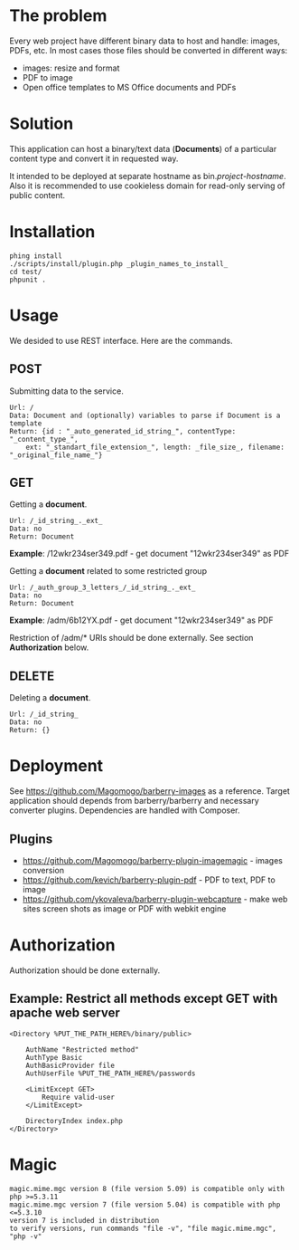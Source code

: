 # The problem

Every web project have different binary data to host and handle: images, PDFs, etc. In most cases
those files should be converted in different ways:

* images: resize and format
* PDF to image
* Open office templates to MS Office documents and PDFs

# Solution

This application can host a binary/text data (**Documents**) of a particular content type and
convert it in requested way.

It intended to be deployed at separate hostname as bin._project-hostname_. Also it is recommended
to use cookieless domain for read-only serving of public content.


# Installation

    phing install
    ./scripts/install/plugin.php _plugin_names_to_install_
    cd test/
    phpunit .


# Usage

We desided to use REST interface. Here are the commands.

## POST

Submitting data to the service.

    Url: /
    Data: Document and (optionally) variables to parse if Document is a template
    Return: {id : "_auto_generated_id_string_", contentType: "_content_type_",
        ext: "_standart_file_extension_", length: _file_size_, filename: "_original_file_name_"}


## GET

Getting a **document**.

    Url: /_id_string_._ext_
    Data: no
    Return: Document

**Example**: /12wkr234ser349.pdf - get document "12wkr234ser349" as PDF

Getting a **document** related to some restricted group

    Url: /_auth_group_3_letters_/_id_string_._ext_
    Data: no
    Return: Document

**Example**: /adm/6b12YX.pdf - get document "12wkr234ser349" as PDF

Restriction of /adm/* URIs should be done externally. See section **Authorization** below.


## DELETE

Deleting a **document**.

    Url: /_id_string_
    Data: no
    Return: {}

# Deployment

See https://github.com/Magomogo/barberry-images as a reference.
Target application should depends from barberry/barberry and necessary converter plugins. Dependencies are handled with
Composer.

## Plugins

* https://github.com/Magomogo/barberry-plugin-imagemagic - images conversion
* https://github.com/kevich/barberry-plugin-pdf - PDF to text, PDF to image
* https://github.com/ykovaleva/barberry-plugin-webcapture - make web sites screen shots as image or PDF with webkit engine

# Authorization

Authorization should be done externally.

## Example: Restrict all methods except GET with apache web server

    <Directory %PUT_THE_PATH_HERE%/binary/public>

        AuthName "Restricted method"
        AuthType Basic
        AuthBasicProvider file
        AuthUserFile %PUT_THE_PATH_HERE%/passwords

        <LimitExcept GET>
            Require valid-user
        </LimitExcept>

        DirectoryIndex index.php
    </Directory>

# Magic

    magic.mime.mgc version 8 (file version 5.09) is compatible only with php >=5.3.11
    magic.mime.mgc version 7 (file version 5.04) is compatible with php <=5.3.10
    version 7 is included in distribution
    to verify versions, run commands "file -v", "file magic.mime.mgc", "php -v"

